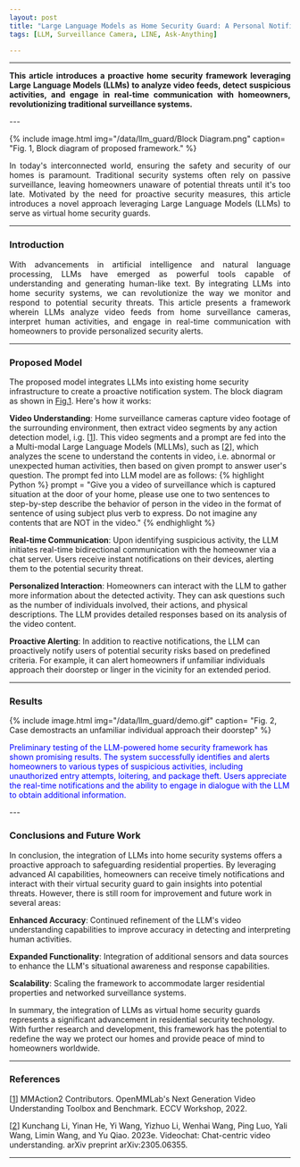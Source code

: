 ```yaml
---
layout: post
title: "Large Language Models as Home Security Guard: A Personal Notification Framework with LLM Agent"
tags: [LLM, Surveillance Camera, LINE, Ask-Anything]

---
```

<script type="text/x-mathjax-config">
MathJax.Hub.Config({
  tex2jax: {inlineMath: [['$','$'], ['\\(','\\)']]}
});
</script>
<script type="text/javascript" async
  src="https://cdnjs.cloudflare.com/ajax/libs/mathjax/2.7.1/MathJax.js?config=TeX-AMS_HTML">
</script>
<ul id="toc"></ul>

---

<div id="" style="text-align: justify;" markdown="1">

**This article introduces a proactive home security framework leveraging Large Language Models (LLMs) to analyze video feeds, detect suspicious activities, 
and engage in real-time communication with homeowners, revolutionizing traditional surveillance systems.**
</div>
---

<a id="fig1"></a>
{% include image.html
   img="/data/llm_guard/Block Diagram.png"
   caption= "Fig. 1, Block diagram of proposed framework."
%}


<div id="" style="text-align: justify;" markdown="1">
In today's interconnected world, ensuring the safety and security of our homes is paramount. Traditional security systems often rely on passive surveillance, 
leaving homeowners unaware of potential threats until it's too late. Motivated by the need for proactive security measures, 
this article introduces a novel approach leveraging Large Language Models (LLMs) to serve as virtual home security guards. 
</div>

---

### Introduction

<div id="" style="text-align: justify;" markdown="1">

With advancements in artificial intelligence and natural language processing, LLMs have emerged as powerful tools capable of understanding and generating human-like text. 
By integrating LLMs into home security systems, we can revolutionize the way we monitor and respond to potential security threats. This article presents a framework wherein 
LLMs analyze video feeds from home surveillance cameras, interpret human activities, and engage in real-time communication with homeowners to provide personalized security alerts.

</div>

---

### Proposed Model

The proposed model integrates LLMs into existing home security infrastructure to create a proactive notification system. The block diagram as shown in <a href="#fig1">Fig.1</a>. Here's how it works:

**Video Understanding**: Home surveillance cameras capture video footage of the surrounding environment, then extract video segments by any action detection model, i.g. [[1][action_detection]]. 
This video segments and a prompt are fed into the a Multi-modal Large Language Models (MLLMs), such as [[2][ask_anything]], which analyzes the scene to understand the contents in video, i.e. abnormal or unexpected human activities, then based on given prompt to answer user's question.
The prompt fed into LLM model are as follows:
{% highlight Python %}
prompt = "Give you a video of surveillance which is captured situation at the door of your home, please use one to two sentences to step-by-step describe the behavior of person in the video in the format of sentence of using subject plus verb to express. Do not imagine any contents that are NOT in the video."
{% endhighlight %}

**Real-time Communication**: Upon identifying suspicious activity, the LLM initiates real-time bidirectional communication with the homeowner via a chat server. 
Users receive instant notifications on their devices, alerting them to the potential security threat.

**Personalized Interaction**: Homeowners can interact with the LLM to gather more information about the detected activity. They can ask questions such as the number of individuals involved, 
their actions, and physical descriptions. The LLM provides detailed responses based on its analysis of the video content.

**Proactive Alerting**: In addition to reactive notifications, the LLM can proactively notify users of potential security risks based on predefined criteria. For example, 
it can alert homeowners if unfamiliar individuals approach their doorstep or linger in the vicinity for an extended period.

---

### Results

<a id="fig2"></a>
{% include image.html
   img="/data/llm_guard/demo.gif"
   caption= "Fig. 2, Case demostracts an unfamiliar individual approach their doorstep"
%}


<p style="color:blue">
Preliminary testing of the LLM-powered home security framework has shown promising results. The system successfully identifies and alerts homeowners to various types of suspicious activities, 
including unauthorized entry attempts, loitering, and package theft. Users appreciate the real-time notifications and the ability to engage in dialogue with the LLM to obtain additional information.
</p>
---

### Conclusions and Future Work
In conclusion, the integration of LLMs into home security systems offers a proactive approach to safeguarding residential properties. By leveraging advanced AI capabilities, 
homeowners can receive timely notifications and interact with their virtual security guard to gain insights into potential threats. 
However, there is still room for improvement and future work in several areas:

**Enhanced Accuracy**: Continued refinement of the LLM's video understanding capabilities to improve accuracy in detecting and interpreting human activities.

**Expanded Functionality**: Integration of additional sensors and data sources to enhance the LLM's situational awareness and response capabilities.

**Scalability**: Scaling the framework to accommodate larger residential properties and networked surveillance systems.

In summary, the integration of LLMs as virtual home security guards represents a significant advancement in residential security technology. 
With further research and development, this framework has the potential to redefine the way we protect our homes and provide peace of mind to homeowners worldwide.


---

### References


[[1][action_detection]]
MMAction2 Contributors. OpenMMLab's Next Generation Video Understanding Toolbox and Benchmark. ECCV Workshop, 2022.


[[2][ask_anything]]
Kunchang Li, Yinan He, Yi Wang, Yizhuo Li, Wenhai Wang, Ping Luo, Yali Wang, Limin Wang, and Yu Qiao. 2023e. Videochat: Chat-centric video understanding. arXiv preprint arXiv:2305.06355.


---

[github]: https://github.com/Lilyo
[ask_anything]: https://arxiv.org/pdf/2305.06355.pdf
[action_detection]: https://github.com/open-mmlab/mmaction2